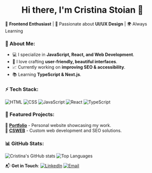 <h1 align="center">Hi there, I'm Cristina Stoian 👋</h1>

🌟 **Frontend Enthusiast** | 🎨 Passionate about **UI/UX Design** | 🌍 Always Learning

### 📌 About Me:
- 💻 I specialize in **JavaScript, React, and Web Development**.
- 🎨 I love crafting **user-friendly, beautiful interfaces**.
- 📈 Currently working on **improving SEO & accessibility**.
- 📚 Learning **TypeScript & Next.js**.

### ⚡ Tech Stack:
![HTML](https://img.shields.io/badge/HTML5-E34F26?style=flat&logo=html5&logoColor=white)
![CSS](https://img.shields.io/badge/CSS3-1572B6?style=flat&logo=css3&logoColor=white)
![JavaScript](https://img.shields.io/badge/JavaScript-F7DF1E?style=flat&logo=javascript&logoColor=black)
![React](https://img.shields.io/badge/React-61DAFB?style=flat&logo=react&logoColor=black)
![TypeScript](https://img.shields.io/badge/TypeScript-007ACC?style=flat&logo=typescript&logoColor=white)

### 🌟 Featured Projects:
🚀 **[Portfolio](https://github.com/CristinaSt86/Portfolio)** - Personal website showcasing my work.  
📌 **[CSWEB](https://github.com/CristinaSt86/CSWEB)** - Custom web development and SEO solutions.

### 📊 GitHub Stats:
![Cristina's GitHub stats](https://github-readme-stats.vercel.app/api?username=CristinaSt86&show_icons=true&theme=radical)
![Top Languages](https://github-readme-stats.vercel.app/api/top-langs/?username=CristinaSt86&layout=compact&theme=radical)

📬 **Get in Touch**:
[![LinkedIn](https://img.shields.io/badge/LinkedIn-blue?style=flat&logo=linkedin)](https://www.linkedin.com/in/YOUR_LINK)
[![Email](https://img.shields.io/badge/Email-hello@example.com-red?style=flat&logo=gmail)](mailto:hello@example.com)

